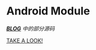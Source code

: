 # Android Module 

_[**BLOG**](https://fectung.github.io/) 中的部分源码_  

[TAKE A LOOK!](https;//fectung.github.io)  
